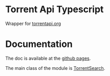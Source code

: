 # Torrent Api Typescript

Wrapper for [torrentapi.org](https://torrentapi.org/apidocs_v2.txt)

# Documentation

The doc is available at the [github pages](https://belphemur.github.io/torrent-api-ts/).

The main class of the module is [TorrentSearch](https://belphemur.github.io/torrent-api-ts/classes/torrentsearch.html).

